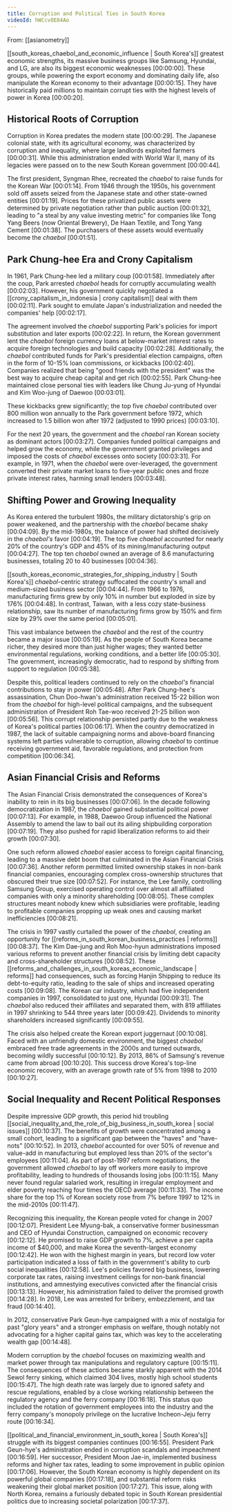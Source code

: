 ```yaml
---
title: Corruption and Political Ties in South Korea
videoId: hWCcvOE84Ao
---
```


From: [[asianometry]] <br/> 

[[south_koreas_chaebol_and_economic_influence | South Korea's]] greatest economic strengths, its massive business groups like Samsung, Hyundai, and LG, are also its biggest economic weaknesses <a class="yt-timestamp" data-t="00:00:00">[00:00:00]</a>. These groups, while powering the export economy and dominating daily life, also manipulate the Korean economy to their advantage <a class="yt-timestamp" data-t="00:00:15">[00:00:15]</a>. They have historically paid millions to maintain corrupt ties with the highest levels of power in Korea <a class="yt-timestamp" data-t="00:00:20">[00:00:20]</a>.

## Historical Roots of Corruption

Corruption in Korea predates the modern state <a class="yt-timestamp" data-t="00:00:29">[00:00:29]</a>. The Japanese colonial state, with its agricultural economy, was characterized by corruption and inequality, where large landlords exploited farmers <a class="yt-timestamp" data-t="00:00:31">[00:00:31]</a>. While this administration ended with World War II, many of its legacies were passed on to the new South Korean government <a class="yt-timestamp" data-t="00:00:44">[00:00:44]</a>.

The first president, Syngman Rhee, recreated the *chaebol* to raise funds for the Korean War <a class="yt-timestamp" data-t="00:01:14">[00:01:14]</a>. From 1946 through the 1950s, his government sold off assets seized from the Japanese state and other state-owned entities <a class="yt-timestamp" data-t="00:01:19">[00:01:19]</a>. Prices for these privatized public assets were determined by private negotiation rather than public auction <a class="yt-timestamp" data-t="00:01:32">[00:01:32]</a>, leading to "a steal by any value investing metric" for companies like Tong Yang Beers (now Oriental Brewery), De Haan Textile, and Tong Yang Cement <a class="yt-timestamp" data-t="00:01:38">[00:01:38]</a>. The purchasers of these assets would eventually become the *chaebol* <a class="yt-timestamp" data-t="00:01:51">[00:01:51]</a>.

## Park Chung-hee Era and Crony Capitalism

In 1961, Park Chung-hee led a military coup <a class="yt-timestamp" data-t="00:01:58">[00:01:58]</a>. Immediately after the coup, Park arrested *chaebol* heads for corruptly accumulating wealth <a class="yt-timestamp" data-t="00:02:03">[00:02:03]</a>. However, his government quickly negotiated a [[crony_capitalism_in_indonesia | crony capitalism]] deal with them <a class="yt-timestamp" data-t="00:02:11">[00:02:11]</a>. Park sought to emulate Japan's industrialization and needed the companies' help <a class="yt-timestamp" data-t="00:02:17">[00:02:17]</a>.

The agreement involved the *chaebol* supporting Park's policies for import substitution and later exports <a class="yt-timestamp" data-t="00:02:22">[00:02:22]</a>. In return, the Korean government lent the *chaebol* foreign currency loans at below-market interest rates to acquire foreign technologies and build capacity <a class="yt-timestamp" data-t="00:02:28">[00:02:28]</a>. Additionally, the *chaebol* contributed funds for Park's presidential election campaigns, often in the form of 10-15% loan commissions, or kickbacks <a class="yt-timestamp" data-t="00:02:40">[00:02:40]</a>. Companies realized that being "good friends with the president" was the best way to acquire cheap capital and get rich <a class="yt-timestamp" data-t="00:02:55">[00:02:55]</a>. Park Chung-hee maintained close personal ties with leaders like Chung Ju-yung of Hyundai and Kim Woo-jung of Daewoo <a class="yt-timestamp" data-t="00:03:01">[00:03:01]</a>.

These kickbacks grew significantly; the top five *chaebol* contributed over 800 million won annually to the Park government before 1972, which increased to 1.5 billion won after 1972 (adjusted to 1990 prices) <a class="yt-timestamp" data-t="00:03:10">[00:03:10]</a>.

For the next 20 years, the government and the *chaebol* ran Korean society as dominant actors <a class="yt-timestamp" data-t="00:03:27">[00:03:27]</a>. Companies funded political campaigns and helped grow the economy, while the government granted privileges and imposed the costs of *chaebol* excesses onto society <a class="yt-timestamp" data-t="00:03:31">[00:03:31]</a>. For example, in 1971, when the *chaebol* were over-leveraged, the government converted their private market loans to five-year public ones and froze private interest rates, harming small lenders <a class="yt-timestamp" data-t="00:03:48">[00:03:48]</a>.

## Shifting Power and Growing Inequality

As Korea entered the turbulent 1980s, the military dictatorship's grip on power weakened, and the partnership with the *chaebol* became shaky <a class="yt-timestamp" data-t="00:04:09">[00:04:09]</a>. By the mid-1980s, the balance of power had shifted decisively in the *chaebol's* favor <a class="yt-timestamp" data-t="00:04:19">[00:04:19]</a>. The top five *chaebol* accounted for nearly 20% of the country's GDP and 45% of its mining/manufacturing output <a class="yt-timestamp" data-t="00:04:27">[00:04:27]</a>. The top ten *chaebol* owned an average of 8.6 manufacturing businesses, totaling 20 to 40 businesses <a class="yt-timestamp" data-t="00:04:36">[00:04:36]</a>.

[[south_koreas_economic_strategies_for_shipping_industry | South Korea's]] *chaebol*-centric strategy suffocated the country's small and medium-sized business sector <a class="yt-timestamp" data-t="00:04:44">[00:04:44]</a>. From 1966 to 1976, manufacturing firms grew by only 10% in number but exploded in size by 176% <a class="yt-timestamp" data-t="00:04:48">[00:04:48]</a>. In contrast, Taiwan, with a less cozy state-business relationship, saw its number of manufacturing firms grow by 150% and firm size by 29% over the same period <a class="yt-timestamp" data-t="00:05:01">[00:05:01]</a>.

This vast imbalance between the *chaebol* and the rest of the country became a major issue <a class="yt-timestamp" data-t="00:05:19">[00:05:19]</a>. As the people of South Korea became richer, they desired more than just higher wages; they wanted better environmental regulations, working conditions, and a better life <a class="yt-timestamp" data-t="00:05:30">[00:05:30]</a>. The government, increasingly democratic, had to respond by shifting from support to regulation <a class="yt-timestamp" data-t="00:05:38">[00:05:38]</a>.

Despite this, political leaders continued to rely on the *chaebol's* financial contributions to stay in power <a class="yt-timestamp" data-t="00:05:48">[00:05:48]</a>. After Park Chung-hee's assassination, Chun Doo-hwan's administration received 15-22 billion won from the *chaebol* for high-level political campaigns, and the subsequent administration of President Roh Tae-woo received 21-25 billion won <a class="yt-timestamp" data-t="00:05:56">[00:05:56]</a>. This corrupt relationship persisted partly due to the weakness of Korea's political parties <a class="yt-timestamp" data-t="00:06:17">[00:06:17]</a>. When the country democratized in 1987, the lack of suitable campaigning norms and above-board financing systems left parties vulnerable to corruption, allowing *chaebol* to continue receiving government aid, favorable regulations, and protection from competition <a class="yt-timestamp" data-t="00:06:34">[00:06:34]</a>.

## Asian Financial Crisis and Reforms

The Asian Financial Crisis demonstrated the consequences of Korea's inability to rein in its big businesses <a class="yt-timestamp" data-t="00:07:06">[00:07:06]</a>. In the decade following democratization in 1987, the *chaebol* gained substantial political power <a class="yt-timestamp" data-t="00:07:13">[00:07:13]</a>. For example, in 1988, Daewoo Group influenced the National Assembly to amend the law to bail out its ailing shipbuilding corporation <a class="yt-timestamp" data-t="00:07:19">[00:07:19]</a>. They also pushed for rapid liberalization reforms to aid their growth <a class="yt-timestamp" data-t="00:07:30">[00:07:30]</a>.

One such reform allowed *chaebol* easier access to foreign capital financing, leading to a massive debt boom that culminated in the Asian Financial Crisis <a class="yt-timestamp" data-t="00:07:36">[00:07:36]</a>. Another reform permitted limited ownership stakes in non-bank financial companies, encouraging complex cross-ownership structures that obscured their true size <a class="yt-timestamp" data-t="00:07:52">[00:07:52]</a>. For instance, the Lee family, controlling Samsung Group, exercised operating control over almost all affiliated companies with only a minority shareholding <a class="yt-timestamp" data-t="00:08:05">[00:08:05]</a>. These complex structures meant nobody knew which subsidiaries were profitable, leading to profitable companies propping up weak ones and causing market inefficiencies <a class="yt-timestamp" data-t="00:08:21">[00:08:21]</a>.

The crisis in 1997 vastly curtailed the power of the *chaebol*, creating an opportunity for [[reforms_in_south_korean_business_practices | reforms]] <a class="yt-timestamp" data-t="00:08:37">[00:08:37]</a>. The Kim Dae-jung and Roh Moo-hyun administrations imposed various reforms to prevent another financial crisis by limiting debt capacity and cross-shareholder structures <a class="yt-timestamp" data-t="00:08:52">[00:08:52]</a>. These [[reforms_and_challenges_in_south_koreas_economic_landscape | reforms]] had consequences, such as forcing Hanjin Shipping to reduce its debt-to-equity ratio, leading to the sale of ships and increased operating costs <a class="yt-timestamp" data-t="00:09:08">[00:09:08]</a>. The Korean car industry, which had five independent companies in 1997, consolidated to just one, Hyundai <a class="yt-timestamp" data-t="00:09:31">[00:09:31]</a>. The *chaebol* also reduced their affiliates and separated them, with 819 affiliates in 1997 shrinking to 544 three years later <a class="yt-timestamp" data-t="00:09:42">[00:09:42]</a>. Dividends to minority shareholders increased significantly <a class="yt-timestamp" data-t="00:09:55">[00:09:55]</a>.

The crisis also helped create the Korean export juggernaut <a class="yt-timestamp" data-t="00:10:08">[00:10:08]</a>. Faced with an unfriendly domestic environment, the biggest *chaebol* embraced free trade agreements in the 2000s and turned outwards, becoming wildly successful <a class="yt-timestamp" data-t="00:10:12">[00:10:12]</a>. By 2013, 86% of Samsung's revenue came from abroad <a class="yt-timestamp" data-t="00:10:20">[00:10:20]</a>. This success drove Korea's top-line economic recovery, with an average growth rate of 5% from 1998 to 2010 <a class="yt-timestamp" data-t="00:10:27">[00:10:27]</a>.

## Social Inequality and Recent Political Responses

Despite impressive GDP growth, this period hid troubling [[social_inequality_and_the_role_of_big_business_in_south_korea | social issues]] <a class="yt-timestamp" data-t="00:10:37">[00:10:37]</a>. The benefits of growth were concentrated among a small cohort, leading to a significant gap between the "haves" and "have-nots" <a class="yt-timestamp" data-t="00:10:52">[00:10:52]</a>. In 2013, *chaebol* accounted for over 50% of revenue and value-add in manufacturing but employed less than 20% of the sector's employees <a class="yt-timestamp" data-t="00:11:04">[00:11:04]</a>. As part of post-1997 reform negotiations, the government allowed *chaebol* to lay off workers more easily to improve profitability, leading to hundreds of thousands losing jobs <a class="yt-timestamp" data-t="00:11:15">[00:11:15]</a>. Many never found regular salaried work, resulting in irregular employment and elder poverty reaching four times the OECD average <a class="yt-timestamp" data-t="00:11:33">[00:11:33]</a>. The income share for the top 1% of Korean society rose from 7% before 1997 to 12% in the mid-2010s <a class="yt-timestamp" data-t="00:11:47">[00:11:47]</a>.

Recognizing this inequality, the Korean people voted for change in 2007 <a class="yt-timestamp" data-t="00:12:07">[00:12:07]</a>. President Lee Myung-bak, a conservative former businessman and CEO of Hyundai Construction, campaigned on economic recovery <a class="yt-timestamp" data-t="00:12:12">[00:12:12]</a>. He promised to raise GDP growth to 7%, achieve a per capita income of $40,000, and make Korea the seventh-largest economy <a class="yt-timestamp" data-t="00:12:42">[00:12:42]</a>. He won with the highest margin in years, but record low voter participation indicated a loss of faith in the government's ability to curb social inequalities <a class="yt-timestamp" data-t="00:12:58">[00:12:58]</a>. Lee's policies favored big business, lowering corporate tax rates, raising investment ceilings for non-bank financial institutions, and amnestying executives convicted after the financial crisis <a class="yt-timestamp" data-t="00:13:13">[00:13:13]</a>. However, his administration failed to deliver the promised growth <a class="yt-timestamp" data-t="00:14:28">[00:14:28]</a>. In 2018, Lee was arrested for bribery, embezzlement, and tax fraud <a class="yt-timestamp" data-t="00:14:40">[00:14:40]</a>.

In 2012, conservative Park Geun-hye campaigned with a mix of nostalgia for past "glory years" and a stronger emphasis on welfare, though notably not advocating for a higher capital gains tax, which was key to the accelerating wealth gap <a class="yt-timestamp" data-t="00:14:48">[00:14:48]</a>.

Modern corruption by the *chaebol* focuses on maximizing wealth and market power through tax manipulations and regulatory capture <a class="yt-timestamp" data-t="00:15:11">[00:15:11]</a>. The consequences of these actions became starkly apparent with the 2014 Sewol ferry sinking, which claimed 304 lives, mostly high school students <a class="yt-timestamp" data-t="00:15:47">[00:15:47]</a>. The high death rate was largely due to ignored safety and rescue regulations, enabled by a close working relationship between the regulatory agency and the ferry company <a class="yt-timestamp" data-t="00:16:18">[00:16:18]</a>. This status quo included the rotation of government employees into the industry and the ferry company's monopoly privilege on the lucrative Incheon-Jeju ferry route <a class="yt-timestamp" data-t="00:16:34">[00:16:34]</a>.

[[political_and_financial_environment_in_south_korea | South Korea's]] struggle with its biggest companies continues <a class="yt-timestamp" data-t="00:16:55">[00:16:55]</a>. President Park Geun-hye's administration ended in corruption scandals and impeachment <a class="yt-timestamp" data-t="00:16:59">[00:16:59]</a>. Her successor, President Moon Jae-in, implemented business reforms and higher tax rates, leading to some improvement in public opinion <a class="yt-timestamp" data-t="00:17:06">[00:17:06]</a>. However, the South Korean economy is highly dependent on its powerful global companies <a class="yt-timestamp" data-t="00:17:18">[00:17:18]</a>, and substantial reform risks weakening their global market position <a class="yt-timestamp" data-t="00:17:27">[00:17:27]</a>. This issue, along with North Korea, remains a furiously debated topic in South Korean presidential politics due to increasing societal polarization <a class="yt-timestamp" data-t="00:17:37">[00:17:37]</a>.